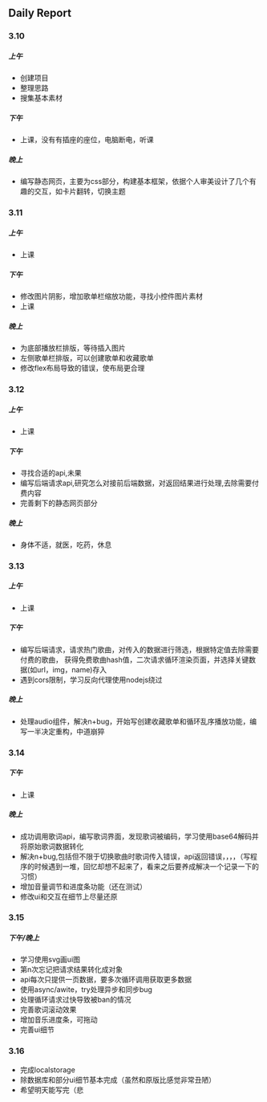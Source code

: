 ## Daily Report

### 3.10
##### 上午
- 创建项目
- 整理思路
- 搜集基本素材
##### 下午
- 上课，没有有插座的座位，电脑断电，听课
##### 晚上
- 编写静态网页，主要为css部分，构建基本框架，依据个人审美设计了几个有趣的交互，如卡片翻转，切换主题

### 3.11
##### 上午
- 上课
##### 下午
- 修改图片阴影，增加歌单栏缩放功能，寻找小控件图片素材
- 上课
##### 晚上
- 为底部播放栏排版，等待插入图片
- 左侧歌单栏排版，可以创建歌单和收藏歌单
- 修改flex布局导致的错误，使布局更合理

### 3.12
##### 上午
- 上课
##### 下午
- 寻找合适的api,未果
- 编写后端请求api,研究怎么对接前后端数据，对返回结果进行处理,去除需要付费内容
- 完善剩下的静态网页部分
##### 晚上
- 身体不适，就医，吃药，休息

### 3.13
##### 上午
- 上课

##### 下午
- 编写后端请求，请求热门歌曲，对传入的数据进行筛选，根据特定值去除需要付费的歌曲，
获得免费歌曲hash值，二次请求循环渲染页面，并选择关键数据(如url，img，name)存入
- 遇到cors限制，学习反向代理使用nodejs绕过
##### 晚上
- 处理audio组件，解决n+bug，开始写创建收藏歌单和循环乱序播放功能，编写一半决定重构，中道崩猝

### 3.14
##### 下午
- 上课
##### 晚上
- 成功调用歌词api，编写歌词界面，发现歌词被编码，学习使用base64解码并将原始歌词数据转化
- 解决n+bug,包括但不限于切换歌曲时歌词传入错误，api返回错误，，，，（写程序的时候遇到一堆，回忆却想不起来了，看来之后要养成解决一个记录一下的习惯）
- 增加音量调节和进度条功能（还在测试）
- 修改ui和交互在细节上尽量还原

### 3.15
##### 下午/晚上
- 学习使用svg画ui图
- 第n次忘记把请求结果转化成对象
- api每次只提供一页数据，要多次循环调用获取更多数据
- 使用async/awite，try处理异步和同步bug
- 处理循环请求过快导致被ban的情况
- 完善歌词滚动效果
- 增加音乐进度条，可拖动
- 完善ui细节

### 3.16
- 完成localstorage
- 除数据库和部分ui细节基本完成（虽然和原版比感觉非常丑陋）
- 希望明天能写完（悲